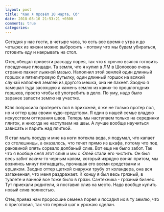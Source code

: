 ```yaml
---
layout: post
title: "Как я провёл 10 марта, Сб"
date: 2018-03-10 21:53:21 +0300
comments: true
categories: 
---
```

Сегодня у нас гости, в четыре часа, то есть все время с утра и до четырех из жизни можно выбросить - потому что мы будем убираться, готовить еду и накрывать на стол.

Отец обещал привезти рассаду порея, так что я срочно взялся готовить посадочные площади. Та земля, что я купил в ЛМ в Шолохово очень странно пахнет лыжной мазью. Наполнил этой землей один длинный горшок и пятилитровую бутылку, один длинный горшок на всякий случай наполнил землей из другого мешка, она не пахнет. Заодно я замешал туда засохшую а камень землю из каких-то прошлогодних горшков, просто чтобы её употребить в дело. По уму, надо было заранее запасти землю на участке.

Юля попросила протереть пол в прихожей, я же не только протер пол, но и оттер швы своим чудо-средством. Я один в нашей семье владею искусством оттирания швов. Теперь мы наступаем только на серединки плиток, и никогда не наступаем на швы. А лучше вообще научиться зависать и парить над плиткой.

Я стал мыть посуду и мне на ноги потекла вода, я подумал, что капает со столешницы, а оказалось, что течет прямо из шкафа, потому что под раковиной опять сорвало долбаный слив. Вот еще не было забот. Так что я вообще снял этот слив и мы с Юлей стали его чистить. Он был весь забит каким-то черным калом, который изрядно вонял притом, мы возились минут пятнадцать, прочищая его всеми средствами и ершиком. Заодно оттер щеткой снаружи трубу от коландера, она вся загаженная, что меня раздражает. К концу я был весь грязный, в туалете и ванной все тоже было в грязи. Сантехника - грязный бизнес. Тут приехали родители, я поставил слив на место. Надо вообще купить новый слив полностью.

Отец привез нам проросшие семена порея и посадил их в ту землю, что я приготовил, так что первый шаг к урожаю сделан.